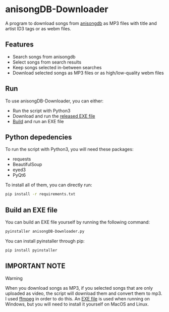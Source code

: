 # anisongDB-Downloader
A program to download songs from [anisongdb](https://anisongdb.com) as MP3 files with title and artist ID3 tags or as webm files.  

## Features
- Search songs from anisongdb  
- Select songs from search results  
- Keep songs selected in-between searches  
- Download selected songs as MP3 files or as high/low-quality webm files  

## Run

To use anisongDB-Downloader, you can either:
- Run the script with Python3
- Download and run the [released EXE file](https://github.com/Hadarios/anisongDB-Downloader/releases)
- [Build](#build-an-exe-file) and run an EXE file

## Python depedencies

To run the script with Python3, you will need these packages:  

- requests
- BeautifulSoup
- eyed3
- PyQt6

To install all of them, you can directly run:  
```Bash
pip install -r requirements.txt
```

## Build an EXE file
You can build an EXE file yourself by running the following command:
```Bash
pyinstaller anisongDB-Downloader.py
```
You can install pyinstaller through pip:
```Bash
pip install pyinstaller
```

## IMPORTANT NOTE
> [!WARNING]  
When you download songs as MP3, if you selected songs that are only uploaded as video, the script will download them and convert them to mp3.  
I used [ffmpeg](https://www.ffmpeg.org/) in order to do this. An [EXE file](files/ffmpeg.exe) is used when running on Windows, but you will need to install it yourself on MacOS and Linux.  